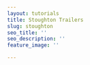 ```yaml
---
layout: tutorials
title: Stoughton Trailers
slug: stoughton
seo_title: ''
seo_description: ''
feature_image: ''

---
```

